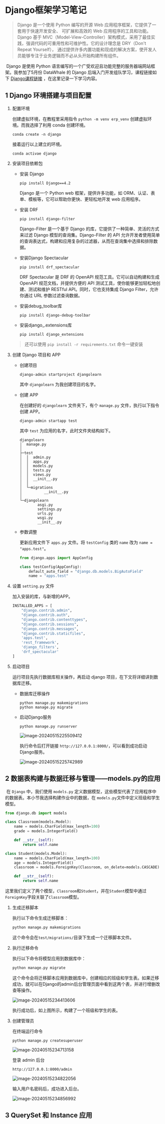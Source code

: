 # Django框架学习笔记

> Django 是一个使用 Python 编写的开源 Web 应用程序框架，它提供了一套用于快速开发安全、 可扩展和高效的 Web 应用程序的工具和功能。Django 基于 MVC（Model-View-Controller）架构模式，采用了最佳实践，强调代码的可重用性和可维护性。它的设计理念是 DRY（Don't Repeat Yourself）， 通过提供许多内置功能和现成的解决方案，使开发人员能够专注于业务逻辑而不必从头开始构建所有组件。

​	Django 是使用 Python 语言编写的一个广受欢迎且功能完整的服务器端网站框架。我参加了5月份 DataWhale 的 Django 后端入门开发组队学习，课程链接如下 [Django课程链接](https://mp.weixin.qq.com/s/iPmzb72Yk0mhIA2NYezXDg) ，在这里记录一下学习内容。

## 1 Django 环境搭建与项目配置

1. 配置环境

   创建虚拟环境，在教程里采用指令 `python -m venv erp_venv` 创建虚拟环境。而我选择了利用 conda 创建环境。

   ```
   conda create -n django
   ```

   接着运行以上建立的环境。

   ```
   conda activae django
   ```

2. 安装项目依赖包

   - 安装 Django

     ```
     pip install Django==4.2
     ```

     Django 是一个 Python web 框架，提供许多功能，如 ORM、认证、表单、模板等，它可以帮助你更快、更轻松地开发 web 应用程序。

   - 安装 DRF

     ```
     pip install django-filter
     ```

     Django-Filter 是一个基于 Django 的库，它提供了一种简单、灵活的方式来过滤 Django 模型的查询集。Django-Filter 的 API 允许开发者使用简单的查询表达式，构建和应用复杂的过滤器，从而在查询集中选择和排除数据。

   - 安装Django Spectacular

     ```
     pip install drf_spectacular
     ```

     DRF Spectacular 是 DRF 的 OpenAPI 规范工具。它可以自动构建和生成 OpenAPI 规范文档，并提供方便的 API 测试工具，使你能够更加轻松地创建、测试和维护 RESTful API。同时，它也支持集成 Django Filter，允许你通过 URL 参数过滤查询数据。

   - 安装debug_toolbar库

     ```
     pip install django-debug-toolbar
     ```

   - 安装django_.extensions库

     ```
     pip install django_extensions
     ```

   > 还可以使用 `pip install -r requirements.txt` 命令一键安装

3. 创建 Django 项目和 APP

   - 创建项目

     ```
     django-admin startproject djangolearn
     ```

     其中 `djangolearn` 为我创建项目的名字。

   - 创建 APP

     在创建好的 `djangolearn` 文件夹下，有个 `manage.py` 文件，执行以下指令创建 APP。

     ```
     django-admin startapp test
     ```

     其中 `test` 为应用的名字，此时文件夹结构如下。

     ```
     djangolearn
     │  manage.py
     │
     ├─test
     │  │  admin.py
     │  │  apps.py
     │  │  models.py
     │  │  tests.py
     │  │  views.py
     │  │  __init__.py
     │  │
     │  └─migrations
     │          __init__.py
     │
     └─djangolearn
             asgi.py
             settings.py
             urls.py
             wsgi.py
             __init__.py
     ```

   - 参数调整

     更新应用文件下 `apps.py` 文件。将 `testConfig` 类的 `name` 改为 `name = "apps.test"`。

     ```py
     from django.apps import AppConfig
     
     class testConfig(AppConfig):
         default_auto_field = "django.db.models.BigAutoField"
         name = "apps.test"
     ```

4. 设置 `setting.py` 文件

   加入安装的库，与新增的APP。

   ```py
   INSTALLED_APPS = [
       "django.contrib.admin",
       "django.contrib.auth",
       "django.contrib.contenttypes",
       "django.contrib.sessions",
       "django.contrib.messages",
       "django.contrib.staticfiles",
       'apps.test',
       'rest_framework',
       'django_filters',
       'drf_spectacular'
   ]
   ```

5. 启动项目

   运行项目先执行数据库相关操作，再启动 django 项目，在下文将详细讲到数据库迁移。

   - 数据库迁移操作

     ```
     python manage.py makemigrations
     python manage.py migrate
     ```

   - 启动Django服务

     ```
     python manage.py runserver
     ```

     ![image-20240515225509412](https://raw.githubusercontent.com/ZzDarker/figure/main/img/image-20240515225509412.png)

     执行命令后打开链接 `http://127.0.0.1:8000/`，可以看到成功启动Django服务。

     ![image-20240515225742989](https://raw.githubusercontent.com/ZzDarker/figure/main/img/image-20240515225742989.png)

## 2 数据表构建与数据迁移与管理——models.py的应用

​	在 `Django` 中，我们使用 `models.py` 定义数据模型，这些模型代表了应用程序中的数据表。本小节我选择构建作业中的数据，在 `models.py`文件中定义班级和学生模型。

```py
from django.db import models

class Classroom(models.Model):
    name = models.CharField(max_length=100)
    grade = models.IntegerField()

    def __str__(self):
        return self.name

class Student(models.Model):
    name = models.CharField(max_length=100)
    age = models.IntegerField()
    classroom = models.ForeignKey(Classroom, on_delete=models.CASCADE)

    def __str__(self):
        return self.name
```

​	这里我们定义了两个模型，`Classroom`和`Student`，并在`Student`模型中通过`ForeignKey`字段关联了`Classroom`模型。

1. 生成迁移脚本

   执行以下命令生成迁移脚本：

   ```bash
   python manage.py makemigrations
   ```

   这个命令会在`test/migrations/`目录下生成一个迁移脚本文件。

2. 执行迁移命令

   执行以下命令将模型应用到数据库中：

   ```bash
   python manage.py migrate
   ```

   这个命令会将迁移脚本应用到数据库中，创建相应的班级和学生表。如果迁移成功，就可以在Django的admin后台管理页面中看到这两个表，并进行增删改查等操作。

   ![image-20240515234413606](https://raw.githubusercontent.com/ZzDarker/figure/main/img/image-20240515234413606.png)

   执行成功后，如上图所示，构建了一个班级和学生的表。

3. 创建管理员

   在终端运行命令

   ```
   python manage.py createsuperuser
   ```

   ![image-20240515234713158](https://raw.githubusercontent.com/ZzDarker/figure/main/img/image-20240515234713158.png)

   登录 admin 后台

   ```
   http://127.0.0.1:8000/admin
   ```

   ![image-20240515234822056](https://raw.githubusercontent.com/ZzDarker/figure/main/img/image-20240515234822056.png)

   输入用户名密码后，成功进入后台。

   ![image-20240515234856992](https://raw.githubusercontent.com/ZzDarker/figure/main/img/image-20240515234856992.png)

## 3 QuerySet 和 Instance 应用